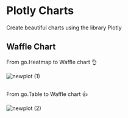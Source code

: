 # Plotly Charts
Create beautiful charts using the library Plotly

## Waffle Chart 
From go.Heatmap to Waffle chart 👌

![newplot (1)](https://github.com/user-attachments/assets/a33db62c-4fcf-4279-8c68-0ce66e4cdb9f)


##
From go.Table to Waffle chart 👍 

![newplot (2)](https://github.com/user-attachments/assets/a9a6eb83-654c-4e7c-a1c9-7157a6aab137)





